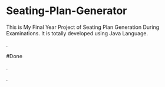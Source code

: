 # Seating-Plan-Generator

This is My Final Year Project of Seating Plan Generation During Examinations. It is totally developed using Java Language.






















































































































.





















































#Done










































































































.




































































































































































































































































































































































































































































































.






































